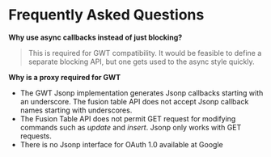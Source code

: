 # Frequently Asked Questions #

**Why use async callbacks instead of just blocking?**
> This is required for GWT compatibility. It would be feasible to define a separate blocking API,
> but one gets used to the async style quickly.

**Why is a proxy required for GWT**
  * The GWT Jsonp implementation generates Jsonp callbacks starting with an underscore. The fusion table API does not accept Jsonp callback names starting with underscores.
  * The Fusion Table API does not permit GET request for modifying commands such as _update_ and _insert_. Jsonp only works with GET requests.
  * There is no Jsonp interface for OAuth 1.0 available at Google
